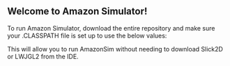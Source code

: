 ## Welcome to Amazon Simulator!

To run Amazon Simulator, download the entire repository and make sure your .CLASSPATH file is set up to use the below values:

<classpathentry kind="con" path="org.eclipse.jdt.USER_LIBRARY/Slick2D">
		<attributes>
			<attribute name="org.eclipse.jdt.launching.CLASSPATH_ATTR_LIBRARY_PATH_ENTRY" value="amazonSim/lib/windows"/>
		</attributes>
	</classpathentry>
	<classpathentry kind="con" path="org.eclipse.jdt.USER_LIBRARY/LWJGL">
		<attributes>
			<attribute name="org.eclipse.jdt.launching.CLASSPATH_ATTR_LIBRARY_PATH_ENTRY" value="amazonSim/lib/windows"/>
		</attributes>
	</classpathentry>
  
This will allow you to run AmazonSim without needing to download Slick2D or LWJGL2 from the IDE.


